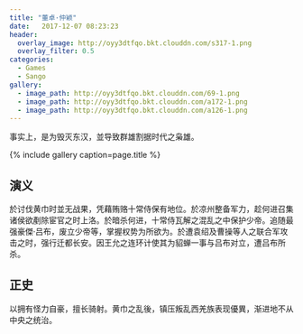 ```yaml
---
title: "董卓·仲颖"
date:   2017-12-07 08:23:23
header:
  overlay_image: http://oyy3dtfqo.bkt.clouddn.com/s317-1.png
  overlay_filter: 0.5
categories:
  - Games
  - Sango
gallery:
  - image_path: http://oyy3dtfqo.bkt.clouddn.com/69-1.png
  - image_path: http://oyy3dtfqo.bkt.clouddn.com/a172-1.png
  - image_path: http://oyy3dtfqo.bkt.clouddn.com/a126-1.png
---
```


事实上，是为毁灭东汉，並导致群雄割据时代之枭雄。

{% include gallery caption=page.title %}

## 演义

於讨伐黄巾时並无战果，凭藉贿赂十常侍保有地位。於凉州整备军力，趁何进召集诸侯欲剷除宦官之时上洛。於暗杀何进，十常侍瓦解之混乱之中保护少帝。追随最强豪傑·吕布，废立少帝等，掌握权势为所欲为。於遭袁绍及曹操等人之联合军攻击之时，强行迁都长安。因王允之连环计使其为貂蝉一事与吕布对立，遭吕布所杀。

## 正史

以拥有怪力自豪，擅长骑射。黄巾之乱後，镇压叛乱西羌族表现優異，渐进地不从中央之统治。